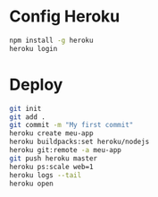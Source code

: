 # Config Heroku
```bash
npm install -g heroku
heroku login
```
# Deploy

```bash
git init
git add .
git commit -m "My first commit"
heroku create meu-app 
heroku buildpacks:set heroku/nodejs
heroku git:remote -a meu-app
git push heroku master
heroku ps:scale web=1
heroku logs --tail
heroku open
```